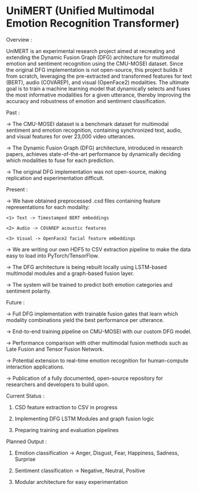 # UniMERT (Unified Multimodal Emotion Recognition Transformer)

Overview : 



UniMERT is an experimental research project aimed at recreating and extending the Dynamic Fusion Graph (DFG) architecture for multimodal emotion and sentiment recognition using the CMU-MOSEI dataset. Since the original DFG implementation is not open-source, this project builds it from scratch, leveraging the pre-extracted and transformed features for text (BERT), audio (COVAREP), and visual (OpenFace2) modalities. The ultimate goal is to train a machine learning model that dynamically selects and fuses the most informative modalities for a given utterance, thereby improving the accuracy and robustness of emotion and sentiment classification.



Past :



-> The CMU-MOSEI dataset is a benchmark dataset for multimodal sentiment and emotion recognition, containing synchronized text, audio, and visual features for over 23,000 video utterances.

-> The Dynamic Fusion Graph (DFG) architecture, introduced in research papers, achieves state-of-the-art performance by dynamically deciding which modalities to fuse for each prediction.

-> The original DFG implementation was not open-source, making replication and experimentation difficult.



Present :



-> We have obtained preprocessed .csd files containing feature representations for each modality:
    
    <1> Text -> Timestamped BERT embeddings
    
    <2> Audio -> COVAREP acoustic features

    <3> Visual -> OpenFace2 facial feature embeddings


-> We are writing our own HDF5 to CSV extraction pipeline to make the data easy to load into PyTorch/TensorFlow.

-> The DFG architecture is being rebuilt locally using LSTM-based multimodal modules and a graph-based fusion layer.

-> The system will be trained to predict both emotion categories and sentiment polarity.



Future :

-> Full DFG implementation with trainable fusion gates that learn which modality combinations yield the best performance per utterance.

-> End-to-end training pipeline on CMU-MOSEI with our custom DFG model.

-> Performance comparison with other multimodal fusion methods such as Late Fusion and Tensor Fusion Network.

-> Potential extension to real-time emotion recognition for human-compute interaction applications. 

-> Publication of a fully documented, open-source repository for researchers and    developers to build upon.


Current Status :

1) CSD feature extraction to CSV in progress

2) Implementing DFG LSTM Modules and graph fusion logic

3) Preparing training and evaluation pipelines

Planned Output : 

1) Emotion classification -> Anger, Disgust, Fear, Happiness, Sadness, Surprise

2) Sentiment classification -> Negative, Neutral, Positive

3) Modular architecture for easy experimentation


